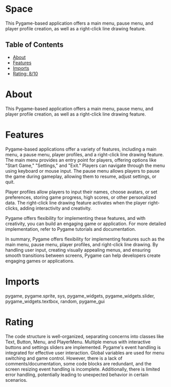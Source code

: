 # Space

This Pygame-based application offers a main menu, pause menu, and player profile creation, as well as a right-click line drawing feature.

## Table of Contents

- [About](#about)
- [Features](#features)
- [Imports](#Imports)
- [Rating: 8/10](#Rating)

# About

This Pygame-based application offers a main menu, pause menu, and player profile creation, as well as a right-click line drawing feature.

# Features

Pygame-based applications offer a variety of features, including a main menu, a pause menu, player profiles, and a right-click line drawing feature. The main menu provides an entry point for players, offering options like "Start Game," "Settings," and "Exit." Players can navigate through the menu using keyboard or mouse input. The pause menu allows players to pause the game during gameplay, allowing them to resume, adjust settings, or quit.

Player profiles allow players to input their names, choose avatars, or set preferences, storing game progress, high scores, or other personalized data. The right-click line drawing feature activates when the player right-clicks, adding interactivity and creativity.

Pygame offers flexibility for implementing these features, and with creativity, you can build an engaging game or application. For more detailed implementation, refer to Pygame tutorials and documentation.

In summary, Pygame offers flexibility for implementing features such as the main menu, pause menu, player profiles, and right-click line drawing. By handling user input, creating visually appealing menus, and ensuring smooth transitions between screens, Pygame can help developers create engaging games or applications.

# Imports

pygame, pygame.sprite, sys,  pygame_widgets, pygame_widgets.slider, pygame_widgets.textbox, random, pygame_gui

# Rating

The code structure is well-organized, separating concerns into classes like Text, Button, Menu, and PlayerMenu. Multiple menus with interactive buttons and settings sliders are implemented. Pygame's event handling is integrated for effective user interaction. Global variables are used for menu switching and game control. However, there is a lack of comments/documentation, some code blocks are redundant, and the screen resizing event handling is incomplete. Additionally, there is limited error handling, potentially leading to unexpected behavior in certain scenarios.

